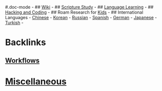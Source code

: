 #.doc-mode
    - ## [Wiki](<Wiki.md>)
    - ## [Scripture Study](<Scripture Study.md>)
    - ## [Language Learning](<Language Learning.md>)
    - ## [Hacking and Coding](<Hacking and Coding.md>)
    - ## Roam Research for [Kids](<Kids.md>)
    - ## International Languages
        - [Chinese](<Chinese.md>)
        - [Korean](<Korean.md>)
        - [Russian](<Russian.md>)
        - [Spanish](<Spanish.md>)
        - [German](<German.md>)
        - [Japanese](<Japanese.md>)
        - [Turkish](<Turkish.md>)
    - 

# Backlinks
## [Workflows](<Workflows.md>)
# [Miscellaneous]([Miscellaneous](<Miscellaneous.md>))

